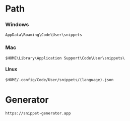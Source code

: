 # Path
### Windows
```
AppData\Roaming\Code\User\snippets
```

### Mac
```
$HOME\Library\Application Support\Code\User\snippets\
```
#### LInux
```
$HOME/.config/Code/User/snippets/(language).json
```

# Generator
```
https://snippet-generator.app
```


